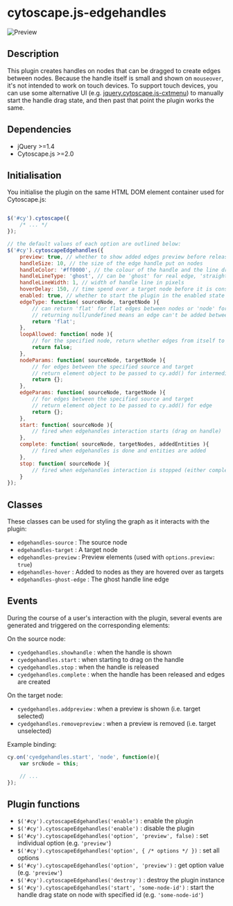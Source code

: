 cytoscape.js-edgehandles
========================

![Preview](https://raw2.github.com/cytoscape/cytoscape.js-edgehandles/master/img/preview.png)


## Description

This plugin creates handles on nodes that can be dragged to create edges between nodes.  Because the handle itself is small and shown on `mouseover`, it's not intended to work on touch devices.  To support touch devices, you can use some alternative UI (e.g. [jquery.cytoscape.js-cxtmenu](https://github.com/cytoscape/cytoscape.js-cxtmenu)) to manually start the handle drag state, and then past that point the plugin works the same.



## Dependencies

 * jQuery >=1.4
 * Cytoscape.js >=2.0


## Initialisation

You initialise the plugin on the same HTML DOM element container used for Cytoscape.js:

```js

$('#cy').cytoscape({
	/* ... */
});

// the default values of each option are outlined below:
$('#cy').cytoscapeEdgehandles({
	preview: true, // whether to show added edges preview before releasing selection
	handleSize: 10, // the size of the edge handle put on nodes
	handleColor: '#ff0000', // the colour of the handle and the line drawn from it
	handleLineType: 'ghost', // can be 'ghost' for real edge, 'straight' for a straight line, or 'draw' for a draw-as-you-go line
	handleLineWidth: 1, // width of handle line in pixels
	hoverDelay: 150, // time spend over a target node before it is considered a target selection
	enabled: true, // whether to start the plugin in the enabled state
	edgeType: function( sourceNode, targetNode ){
		// can return 'flat' for flat edges between nodes or 'node' for intermediate node between them
		// returning null/undefined means an edge can't be added between the two nodes
		return 'flat'; 
	},
	loopAllowed: function( node ){
		// for the specified node, return whether edges from itself to itself are allowed
		return false;
	},
	nodeParams: function( sourceNode, targetNode ){
		// for edges between the specified source and target
		// return element object to be passed to cy.add() for intermediary node
		return {};
	},
	edgeParams: function( sourceNode, targetNode ){
		// for edges between the specified source and target
		// return element object to be passed to cy.add() for edge
		return {};
	},
	start: function( sourceNode ){
		// fired when edgehandles interaction starts (drag on handle)
	},
	complete: function( sourceNode, targetNodes, addedEntities ){
		// fired when edgehandles is done and entities are added
	},
	stop: function( sourceNode ){
		// fired when edgehandles interaction is stopped (either complete with added edges or incomplete)
	}
});

```

## Classes

These classes can be used for styling the graph as it interacts with the plugin:

* `edgehandles-source` : The source node
* `edgehandles-target` : A target node
* `edgehandles-preview` : Preview elements (used with `options.preview: true`)
* `edgehandles-hover` : Added to nodes as they are hovered over as targets
* `edgehandles-ghost-edge` : The ghost handle line edge


## Events

During the course of a user's interaction with the plugin, several events are generated and triggered on the corresponding elements:

On the source node:

 * `cyedgehandles.showhandle` : when the handle is shown
 * `cyedgehandles.start` : when starting to drag on the handle
 * `cyedgehandles.stop` : when the handle is released
 * `cyedgehandles.complete` : when the handle has been released and edges are created

On the target node:

 * `cyedgehandles.addpreview` : when a preview is shown (i.e. target selected)
 * `cyedgehandles.removepreview` : when a preview is removed (i.e. target unselected)

Example binding:

```js
cy.on('cyedgehandles.start', 'node', function(e){
	var srcNode = this;

	// ...
});
```

## Plugin functions

 * `$('#cy').cytoscapeEdgehandles('enable')` : enable the plugin
 * `$('#cy').cytoscapeEdgehandles('enable')` : disable the plugin
 * `$('#cy').cytoscapeEdgehandles('option', 'preview', false)` : set individual option (e.g. `'preview'`)
 * `$('#cy').cytoscapeEdgehandles('option', { /* options */ })` : set all options
 * `$('#cy').cytoscapeEdgehandles('option', 'preview')` : get option value (e.g. `'preview'`)
 * `$('#cy').cytoscapeEdgehandles('destroy')` : destroy the plugin instance
 * `$('#cy').cytoscapeEdgehandles('start', 'some-node-id')` : start the handle drag state on node with specified id (e.g. `'some-node-id'`)
